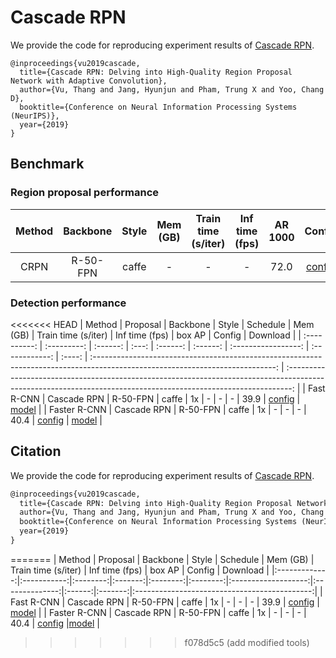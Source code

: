# Cascade RPN

<!-- [ALGORITHM] -->

We provide the code for reproducing experiment results of [Cascade RPN](https://arxiv.org/abs/1909.06720).

```
@inproceedings{vu2019cascade,
  title={Cascade RPN: Delving into High-Quality Region Proposal Network with Adaptive Convolution},
  author={Vu, Thang and Jang, Hyunjun and Pham, Trung X and Yoo, Chang D},
  booktitle={Conference on Neural Information Processing Systems (NeurIPS)},
  year={2019}
}
```

## Benchmark

### Region proposal performance

| Method | Backbone | Style | Mem (GB) | Train time (s/iter) | Inf time (fps) | AR 1000 |                                                      Config                                                       |                                                                    Download                                                                    |
| :----: | :------: | :---: | :------: | :-----------------: | :------------: | :-----: | :---------------------------------------------------------------------------------------------------------------: | :--------------------------------------------------------------------------------------------------------------------------------------------: |
|  CRPN  | R-50-FPN | caffe |    -     |          -          |       -        |  72.0   | [config](https://github.com/open-mmlab/mmdetection/tree/master/configs/cascade_rpn/crpn_r50_caffe_fpn_1x_coco.py) | [model](https://download.openmmlab.com/mmdetection/v2.0/cascade_rpn/crpn_r50_caffe_fpn_1x_coco/cascade_rpn_r50_caffe_fpn_1x_coco-7aa93cef.pth) |

### Detection performance

<<<<<<< HEAD
|    Method    |  Proposal   | Backbone | Style | Schedule | Mem (GB) | Train time (s/iter) | Inf time (fps) | box AP |                                                            Config                                                             |                                                                            Download                                                                             |
| :----------: | :---------: | :------: | :---: | :------: | :------: | :-----------------: | :------------: | :----: | :---------------------------------------------------------------------------------------------------------------------------: | :-------------------------------------------------------------------------------------------------------------------------------------------------------------: |
|  Fast R-CNN  | Cascade RPN | R-50-FPN | caffe |    1x    |    -     |          -          |       -        |  39.9  |  [config](https://github.com/open-mmlab/mmdetection/tree/master/configs/cascade_rpn/crpn_fast_rcnn_r50_caffe_fpn_1x_coco.py)  |   [model](https://download.openmmlab.com/mmdetection/v2.0/cascade_rpn/crpn_fast_rcnn_r50_caffe_fpn_1x_coco/crpn_fast_rcnn_r50_caffe_fpn_1x_coco-cb486e66.pth)   |
| Faster R-CNN | Cascade RPN | R-50-FPN | caffe |    1x    |    -     |          -          |       -        |  40.4  | [config](https://github.com/open-mmlab/mmdetection/tree/master/configs/cascade_rpn/crpn_faster_rcnn_r50_caffe_fpn_1x_coco.py) | [model](https://download.openmmlab.com/mmdetection/v2.0/cascade_rpn/crpn_faster_rcnn_r50_caffe_fpn_1x_coco/crpn_faster_rcnn_r50_caffe_fpn_1x_coco-c8283cca.pth) |

## Citation

We provide the code for reproducing experiment results of [Cascade RPN](https://arxiv.org/abs/1909.06720).

```latex
@inproceedings{vu2019cascade,
  title={Cascade RPN: Delving into High-Quality Region Proposal Network with Adaptive Convolution},
  author={Vu, Thang and Jang, Hyunjun and Pham, Trung X and Yoo, Chang D},
  booktitle={Conference on Neural Information Processing Systems (NeurIPS)},
  year={2019}
}
```
=======
|     Method    |   Proposal  | Backbone |  Style  | Schedule | Mem (GB) | Train time (s/iter) | Inf time (fps) | box AP | Config |           Download                   |
|:-------------:|:-----------:|:--------:|:-------:|:--------:|:--------:|:-------------------:|:--------------:|:------:|:-------:|:--------------------------------------------:|
|   Fast R-CNN  | Cascade RPN | R-50-FPN |  caffe  |    1x    |    -     |          -          |        -       |  39.9  | [config](https://github.com/open-mmlab/mmdetection/tree/master/configs/cascade_rpn/crpn_fast_rcnn_r50_caffe_fpn_1x_coco.py) | [model](https://download.openmmlab.com/mmdetection/v2.0/cascade_rpn/crpn_fast_rcnn_r50_caffe_fpn_1x_coco/crpn_fast_rcnn_r50_caffe_fpn_1x_coco-cb486e66.pth) |
|  Faster R-CNN | Cascade RPN | R-50-FPN |  caffe  |    1x    |    -     |          -          |        -       |  40.4  | [config](https://github.com/open-mmlab/mmdetection/tree/master/configs/cascade_rpn/crpn_faster_rcnn_r50_caffe_fpn_1x_coco.py) |[model](https://download.openmmlab.com/mmdetection/v2.0/cascade_rpn/crpn_faster_rcnn_r50_caffe_fpn_1x_coco/crpn_faster_rcnn_r50_caffe_fpn_1x_coco-c8283cca.pth) |
>>>>>>> f078d5c5 (add modified tools)
